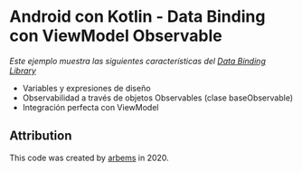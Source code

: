 # Android con Kotlin - Data Binding con ViewModel Observable

*Este ejemplo muestra las siguientes características del [Data Binding Library](https://developer.android.com/topic/libraries/data-binding/index.html)*

* Variables y expresiones de diseño
* Observabilidad a través de objetos Observables (clase baseObservable)
* Integración perfecta con ViewModel

## Attribution

This code was created by [arbems](https://github.com/arbems) in 2020.